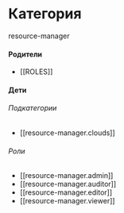 # Категория

resource-manager


#### Родители

- [[ROLES]]


#### Дети

###### Подкатегории
- [[resource-manager.clouds]]
###### Роли
- [[resource-manager.admin]]
- [[resource-manager.auditor]]
- [[resource-manager.editor]]
- [[resource-manager.viewer]]

